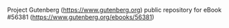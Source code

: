 Project Gutenberg (https://www.gutenberg.org) public repository for
eBook #56381 (https://www.gutenberg.org/ebooks/56381)
